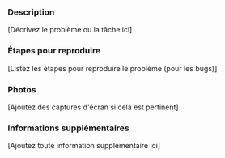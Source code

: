 ### Description
[Décrivez le problème ou la tâche ici]

### Étapes pour reproduire
[Listez les étapes pour reproduire le problème (pour les bugs)]

### Photos
[Ajoutez des captures d'écran si cela est pertinent]

### Informations supplémentaires
[Ajoutez toute information supplémentaire ici]